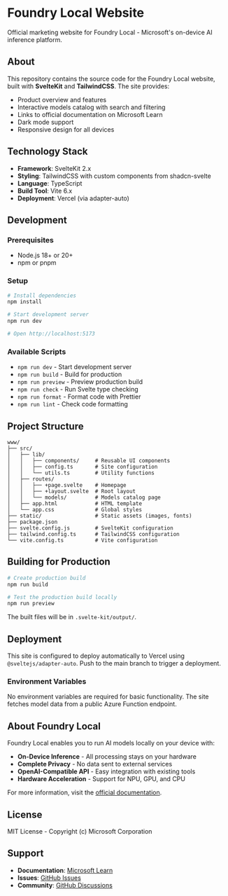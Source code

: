 # Foundry Local Website

Official marketing website for Foundry Local - Microsoft's on-device AI inference platform.

## About

This repository contains the source code for the Foundry Local website, built with **SvelteKit** and **TailwindCSS**. The site provides:

- Product overview and features
- Interactive models catalog with search and filtering
- Links to official documentation on Microsoft Learn
- Dark mode support
- Responsive design for all devices

## Technology Stack

- **Framework**: SvelteKit 2.x
- **Styling**: TailwindCSS with custom components from shadcn-svelte
- **Language**: TypeScript
- **Build Tool**: Vite 6.x
- **Deployment**: Vercel (via adapter-auto)

## Development

### Prerequisites

- Node.js 18+ or 20+
- npm or pnpm

### Setup

```bash
# Install dependencies
npm install

# Start development server
npm run dev

# Open http://localhost:5173
```

### Available Scripts

- `npm run dev` - Start development server
- `npm run build` - Build for production
- `npm run preview` - Preview production build
- `npm run check` - Run Svelte type checking
- `npm run format` - Format code with Prettier
- `npm run lint` - Check code formatting

## Project Structure

```
www/
├── src/
│   ├── lib/
│   │   ├── components/     # Reusable UI components
│   │   ├── config.ts       # Site configuration
│   │   └── utils.ts        # Utility functions
│   ├── routes/
│   │   ├── +page.svelte    # Homepage
│   │   ├── +layout.svelte  # Root layout
│   │   └── models/         # Models catalog page
│   ├── app.html            # HTML template
│   └── app.css             # Global styles
├── static/                 # Static assets (images, fonts)
├── package.json
├── svelte.config.js        # SvelteKit configuration
├── tailwind.config.ts      # TailwindCSS configuration
└── vite.config.ts          # Vite configuration
```

## Building for Production

```bash
# Create production build
npm run build

# Test the production build locally
npm run preview
```

The built files will be in `.svelte-kit/output/`.

## Deployment

This site is configured to deploy automatically to Vercel using `@sveltejs/adapter-auto`. Push to the main branch to trigger a deployment.

### Environment Variables

No environment variables are required for basic functionality. The site fetches model data from a public Azure Function endpoint.

## About Foundry Local

Foundry Local enables you to run AI models locally on your device with:

- **On-Device Inference** - All processing stays on your hardware
- **Complete Privacy** - No data sent to external services
- **OpenAI-Compatible API** - Easy integration with existing tools
- **Hardware Acceleration** - Support for NPU, GPU, and CPU

For more information, visit the [official documentation](https://learn.microsoft.com/en-us/azure/ai-foundry/foundry-local/get-started).

## License

MIT License - Copyright (c) Microsoft Corporation

## Support

- **Documentation**: [Microsoft Learn](https://learn.microsoft.com/en-us/azure/ai-foundry/foundry-local/get-started)
- **Issues**: [GitHub Issues](https://github.com/microsoft/foundry-local/issues)
- **Community**: [GitHub Discussions](https://github.com/microsoft/foundry-local/discussions)
